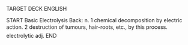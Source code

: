 TARGET DECK
ENGLISH

START
Basic
Electrolysis
Back: n. 1 chemical decomposition by electric action. 2 destruction of tumours, hair-roots, etc., by this process.  electrolytic adj.
END

